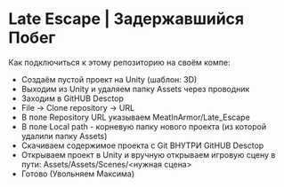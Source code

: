 # Late Escape | Задержавшийся Побег
Как подключиться к этому репозиторию на своём компе:
- Создаём пустой проект на Unity (шаблон: 3D)
- Выходим из Unity и удаляем папку Assets через проводник
- Заходим в GitHUB Desctop
- File -> Clone repository -> URL
- В поле Repository URL указываем MeatInArmor/Late_Escape
- В поле Local path - корневую папку нового проекта (из которой удалили папку Assets)
- Скачиваем содержимое проекта с Git ВНУТРИ GitHUB Desctop
- Открываем проект в Unity и вручную открываем игровую сцену в пути: Assets/Assets/Scenes/<нужная сцена>
- Готово
(Увольняем Максима)
